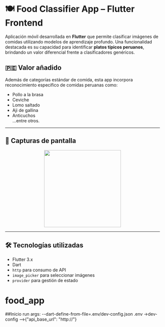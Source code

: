 # 🍽️ Food Classifier App – Flutter Frontend

Aplicación móvil desarrollada en **Flutter** que permite clasificar imágenes de comidas utilizando modelos de aprendizaje profundo. Una funcionalidad destacada es su capacidad para identificar **platos típicos peruanos**, brindando un valor diferencial frente a clasificadores genéricos.

## 🇵🇪 Valor añadido

Además de categorías estándar de comida, esta app incorpora reconocimiento específico de comidas peruanas como:

- Pollo a la brasa
- Ceviche
- Lomo saltado
- Aji de gallina
- Anticuchos  
...entre otros.

---

## 📱 Capturas de pantalla

<p align="center">
  <img src="https://drive.google.com/file/d/1wjC8mRKUOcu5PNG1NLRGM0jEnJPeFr9D/view?usp=sharing" width="250"/>
</p>

---

## 🛠️ Tecnologías utilizadas

- Flutter 3.x
- Dart
- `http` para consumo de API
- `image_picker` para seleccionar imágenes
- `provider` para gestión de estado 



# food_app
##Inicio
run args: --dart-define-from-file=.env/dev-config.json
.env
->dev-config
-->{"api_base_url": "http://"}
